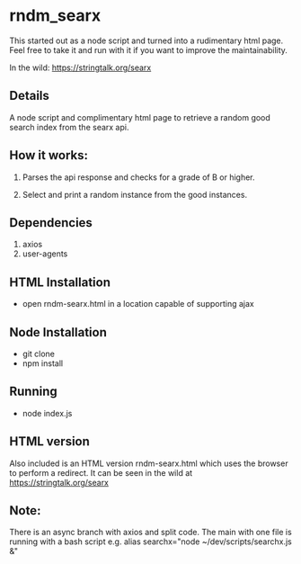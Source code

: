 # rndm_searx

This started out as a node script and turned into a rudimentary html page. Feel free to take it and run with it if you want to improve the maintainability.

In the wild: https://stringtalk.org/searx


## Details

A node script and complimentary html page to retrieve a random good search index from the searx api.

## How it works:

1. Parses the api response and checks for a grade of B
   or higher.

2. Select and print a random instance from the good instances.

## Dependencies

1. axios
2. user-agents

## HTML Installation

- open rndm-searx.html in a location capable of supporting ajax

## Node Installation

- git clone
- npm install

## Running

- node index.js

## HTML version

Also included is an HTML version rndm-searx.html which uses the browser to perform a redirect. It can be seen in the wild at https://stringtalk.org/searx

## Note:

There is an async branch with axios and split code. The main
with one file is running with a bash script e.g.
alias searchx="node ~/dev/scripts/searchx.js &"

